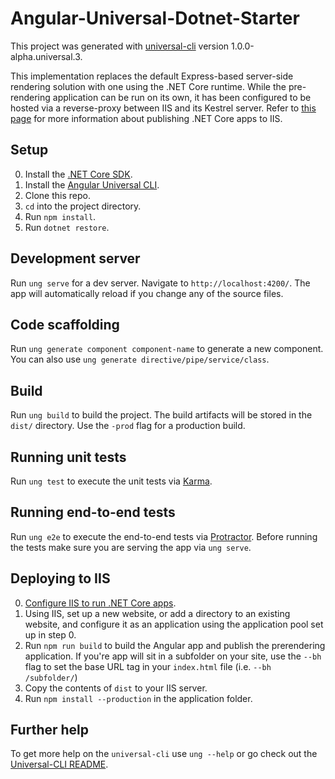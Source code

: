 # Angular-Universal-Dotnet-Starter

This project was generated with [universal-cli](https://github.com/devCrossNet/universal-cli) version 1.0.0-alpha.universal.3.

This implementation replaces the default Express-based server-side rendering solution with one using the .NET Core runtime. While the pre-rendering application can be run on its own, it has been configured to be hosted via a reverse-proxy between IIS and its Kestrel server. Refer to [this page](https://docs.microsoft.com/en-us/aspnet/core/publishing/iis) for more information about publishing .NET Core apps to IIS.

## Setup

0. Install the [.NET Core SDK](https://www.microsoft.com/net/core).
0. Install the [Angular Universal CLI](https://github.com/devCrossNet/universal-cli).
0. Clone this repo.
0. `cd` into the project directory.
0. Run `npm install`.
0. Run `dotnet restore`.

## Development server
Run `ung serve` for a dev server. Navigate to `http://localhost:4200/`. The app will automatically reload if you change any of the source files.

## Code scaffolding

Run `ung generate component component-name` to generate a new component. You can also use `ung generate directive/pipe/service/class`.

## Build

Run `ung build` to build the project. The build artifacts will be stored in the `dist/` directory. Use the `-prod` flag for a production build.

## Running unit tests

Run `ung test` to execute the unit tests via [Karma](https://karma-runner.github.io).

## Running end-to-end tests

Run `ung e2e` to execute the end-to-end tests via [Protractor](http://www.protractortest.org/).
Before running the tests make sure you are serving the app via `ung serve`.

## Deploying to IIS

0. [Configure IIS to run .NET Core apps](https://docs.microsoft.com/en-us/aspnet/core/publishing/iis).
0. Using IIS, set up a new website, or add a directory to an existing website, and configure it as an application using the application pool set up in step 0.
0. Run `npm run build` to build the Angular app and publish the prerendering application. If you're app will sit in a subfolder on your site, use the `--bh` flag to set the base URL tag in your `index.html` file (i.e. `--bh /subfolder/`)
0. Copy the contents of `dist` to your IIS server.
0. Run `npm install --production` in the application folder.

## Further help

To get more help on the `universal-cli` use `ung --help` or go check out the [Universal-CLI README](https://github.com/devCrossNet/universal-cli/blob/master/README.md).

